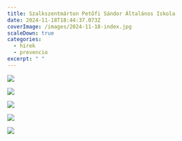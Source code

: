 ```yaml
---
title: Szalkszentmárton Petőfi Sándor Általános Iskola
date: 2024-11-18T18:44:37.073Z
coverImage: /images/2024-11-18-index.jpg
scaleDown: true
categories:
  - hirek
  - prevencio
excerpt: " "
---
```

![](/images/2024-11-18-1.jpg)

![](/images/2024-11-18-2.jpg)

![](/images/2024-11-18-3.jpg)

![](/images/2024-11-18-4.jpg)

![](/images/2024-11-18-5.jpg)